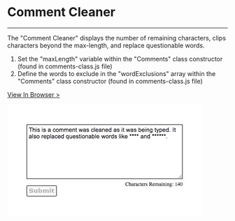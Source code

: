# Comment Cleaner
___
The "Comment Cleaner" displays the number of remaining characters, clips characters beyond the max-length, and replace questionable words.

1. Set the "maxLength" variable within the "Comments" class constructor (found in comments-class.js file)
2. Define the words to exclude in the "wordExclusions" array within the "Comments" class constructor (found in comments-class.js file)

[View In Browser >](https://kcdevelop.github.io/comment-cleaner/)

![Counter Rotator](https://github.com/kcdevelop/comment-cleaner/blob/main/comment-cleaner-preview.jpg)